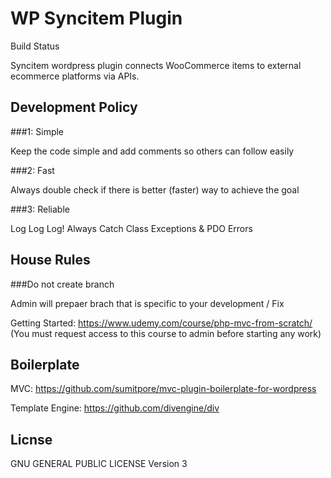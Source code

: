 WP Syncitem Plugin
==================

Build Status

Syncitem wordpress plugin connects WooCommerce items to external ecommerce platforms via APIs.


Development Policy
------------

###1: Simple

Keep the code simple and add comments so others can follow easily

###2: Fast

Always double check if there is better (faster) way to achieve the goal

###3: Reliable

Log Log Log! Always Catch Class Exceptions & PDO Errors


House Rules
----------------
###Do not create branch

Admin will prepaer brach that is specific to your development / Fix


Getting Started:
https://www.udemy.com/course/php-mvc-from-scratch/
(You must request access to this course to admin before starting any work)



Boilerplate
------------

MVC:
https://github.com/sumitpore/mvc-plugin-boilerplate-for-wordpress

Template Engine:
https://github.com/divengine/div



Licnse
------------

GNU GENERAL PUBLIC LICENSE Version 3